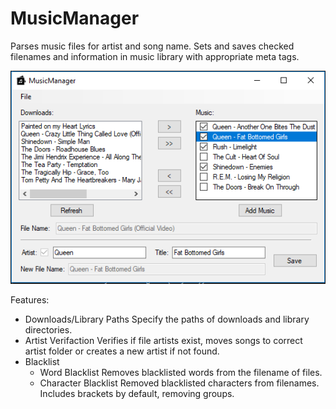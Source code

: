 # MusicManager
Parses music files for artist and song name. Sets and saves checked filenames and information in music library with appropriate meta tags.

![Screenshot](Images/Example.PNG)

Features:
  - Downloads/Library Paths
      Specify the paths of downloads and library directories.
  - Artist Verifaction
      Verifies if file artists exist, moves songs to correct artist folder or creates a new artist if not found.
  - Blacklist
      - Word Blacklist
          Removes blacklisted words from the filename of files.
      - Character Blacklist
          Removed blacklisted characters from filenames. Includes brackets by default, removing groups.      
  
